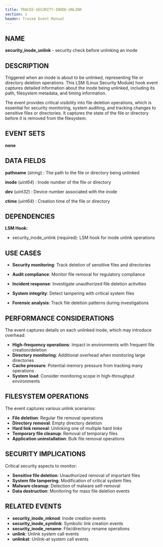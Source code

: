 ```yaml
---
title: TRACEE-SECURITY-INODE-UNLINK
section: 1
header: Tracee Event Manual
---
```


## NAME

**security_inode_unlink** - security check before unlinking an inode

## DESCRIPTION

Triggered when an inode is about to be unlinked, representing file or directory deletion operations. This LSM (Linux Security Module) hook event captures detailed information about the inode being unlinked, including its path, filesystem metadata, and timing information.

The event provides critical visibility into file deletion operations, which is essential for security monitoring, system auditing, and tracking changes to sensitive files or directories. It captures the state of the file or directory before it is removed from the filesystem.

## EVENT SETS

**none**

## DATA FIELDS

**pathname** (*string*)
: The path to the file or directory being unlinked

**inode** (*uint64*)
: Inode number of the file or directory

**dev** (*uint32*)
: Device number associated with the inode

**ctime** (*uint64*)
: Creation time of the file or directory

## DEPENDENCIES

**LSM Hook:**

- security_inode_unlink (required): LSM hook for inode unlink operations

## USE CASES

- **Security monitoring**: Track deletion of sensitive files and directories

- **Audit compliance**: Monitor file removal for regulatory compliance

- **Incident response**: Investigate unauthorized file deletion activities

- **System integrity**: Detect tampering with critical system files

- **Forensic analysis**: Track file deletion patterns during investigations

## PERFORMANCE CONSIDERATIONS

The event captures details on each unlinked inode, which may introduce overhead:

- **High-frequency operations**: Impact in environments with frequent file creation/deletion
- **Directory monitoring**: Additional overhead when monitoring large directories
- **Cache pressure**: Potential memory pressure from tracking many operations
- **System load**: Consider monitoring scope in high-throughput environments

## FILESYSTEM OPERATIONS

The event captures various unlink scenarios:

- **File deletion**: Regular file removal operations
- **Directory removal**: Empty directory deletion
- **Hard link removal**: Unlinking one of multiple hard links
- **Temporary file cleanup**: Removal of temporary files
- **Application uninstallation**: Bulk file removal operations

## SECURITY IMPLICATIONS

Critical security aspects to monitor:

- **Sensitive file deletion**: Unauthorized removal of important files
- **System file tampering**: Modification of critical system files
- **Malware cleanup**: Detection of malware self-removal
- **Data destruction**: Monitoring for mass file deletion events

## RELATED EVENTS

- **security_inode_mknod**: Inode creation events
- **security_inode_symlink**: Symbolic link creation events
- **security_inode_rename**: File/directory rename operations
- **unlink**: Unlink system call events
- **unlinkat**: Unlink-at system call events

